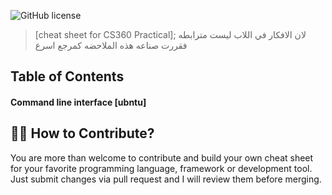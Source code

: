 ![GitHub license](https://img.shields.io/badge/license-MIT-blue.svg)
> [cheat sheet for CS360 Practical]; لان الافكار في اللاب ليست مترابطه فقررت صناعه هذه الملاحضه كمرجع اسرع




##  Table of Contents
#### Command line interface [ubntu]

## 🙌🏼 How to Contribute?
You are more than welcome to contribute and build your own cheat sheet for your favorite programming language, framework or development tool. Just submit changes via pull request and I will review them before merging.
